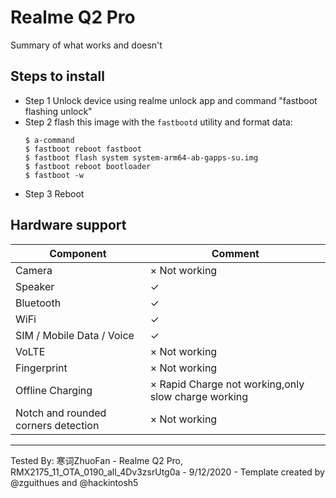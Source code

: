 # Realme Q2 Pro

Summary of what works and doesn't

## Steps to install

* Step 1 Unlock device using realme unlock app and command "fastboot flashing unlock"
* Step 2 flash this image with the `fastbootd` utility and format data:
    ```
    $ a-command
    $ fastboot reboot fastboot
    $ fastboot flash system system-arm64-ab-gapps-su.img
    $ fastboot reboot bootloader
    $ fastboot -w
    ```
* Step 3 Reboot 

## Hardware support

| Component                 |      Comment                                              |
|---------------------------|-----------------------------------------------------------|
| Camera                    | × Not working                                                    |
| Speaker                   | ✓                                                          |
| Bluetooth                 | ✓                                                    |
| WiFi                      | ✓                                                    |
| SIM / Mobile Data / Voice | ✓                                                   |
| VoLTE                     | × Not working                                                    |
| Fingerprint               | × Not working                                                    |
| Offline Charging          | × Rapid Charge not working,only slow charge working                                                    |
| Notch and rounded corners detection            | × Not working                                                     |
---

Tested By: 寒词ZhuoFan - Realme Q2 Pro, RMX2175_11_OTA_0190_all_4Dv3zsrUtg0a - 9/12/2020 - Template created by @zguithues and @hackintosh5
